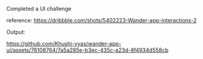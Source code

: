 Completed a UI challenge

reference: https://dribbble.com/shots/5402223-Wander-app-interactions-2

Output:


https://github.com/Khushi-vyas/wander-app-ui/assets/76108764/7a5a285e-b3ec-435c-a23d-8f4934d558cb
